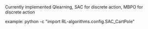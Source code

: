 Currently implemented Qlearning, SAC for discrete action, MBPO for discrete action

example:
    python -c "import RL-algorithms.config.SAC_CartPole"